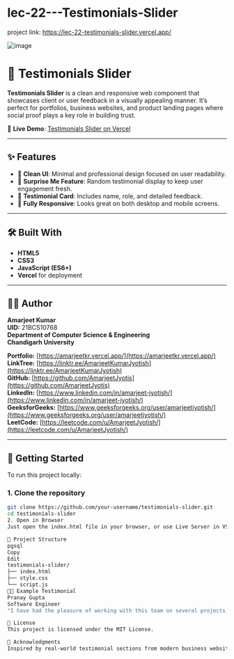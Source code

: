 # lec-22---Testimonials-Slider

project link: https://lec-22-testimonials-slider.vercel.app/

![image](https://github.com/user-attachments/assets/18a6d255-a1f7-4884-b038-0d942ee7875a)



# 💬 Testimonials Slider

**Testimonials Slider** is a clean and responsive web component that showcases client or user feedback in a visually appealing manner. It’s perfect for portfolios, business websites, and product landing pages where social proof plays a key role in building trust.

🔗 **Live Demo**: [Testimonials Slider on Vercel](https://lec-22-testimonials-slider.vercel.app/)

---

## ✨ Features

- 🎯 **Clean UI**: Minimal and professional design focused on user readability.
- 🔁 **Surprise Me Feature**: Random testimonial display to keep user engagement fresh.
- 👤 **Testimonial Card**: Includes name, role, and detailed feedback.
- 📱 **Fully Responsive**: Looks great on both desktop and mobile screens.

---

## 🛠️ Built With

- **HTML5**
- **CSS3**
- **JavaScript (ES6+)**
- **Vercel** for deployment

---

## 🧑‍💻 Author

**Amarjeet Kumar**  
**UID:** 21BCS10768  
**Department of Computer Science & Engineering**  
**Chandigarh University**

**Portfolio:** [https://amarjeetkr.vercel.app/](https://amarjeetkr.vercel.app/)  
**LinkTree:** [https://linktr.ee/AmarjeetKumarJyotish](https://linktr.ee/AmarjeetKumarJyotish)  
**GitHub:** [https://github.com/AmarjeetJyotis](https://github.com/AmarjeetJyotis)  
**LinkedIn:** [https://www.linkedin.com/in/amarjeet-jyotish/](https://www.linkedin.com/in/amarjeet-jyotish/)  
**GeeksforGeeks:** [https://www.geeksforgeeks.org/user/amarjeetjyotish/](https://www.geeksforgeeks.org/user/amarjeetjyotish/)  
**LeetCode:** [https://leetcode.com/u/AmarjeetJyotish/](https://leetcode.com/u/AmarjeetJyotish/)


---

## 🚀 Getting Started

To run this project locally:

### 1. Clone the repository

```bash
git clone https://github.com/your-username/testimonials-slider.git
cd testimonials-slider
2. Open in Browser
Just open the index.html file in your browser, or use Live Server in VS Code.

📁 Project Structure
pgsql
Copy
Edit
testimonials-slider/
├── index.html
├── style.css
└── script.js
🧑‍💼 Example Testimonial
Pranay Gupta
Software Engineer
"I have had the pleasure of working with this team on several projects, and I am consistently impressed with their technical expertise and ability to deliver quality solutions on time and within budget..."

📄 License
This project is licensed under the MIT License.

📝 Acknowledgments
Inspired by real-world testimonial sections from modern business websites.

